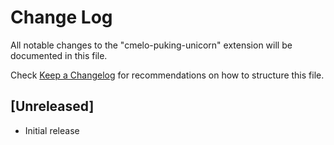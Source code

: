 # Change Log

All notable changes to the "cmelo-puking-unicorn" extension will be documented in this file.

Check [Keep a Changelog](http://keepachangelog.com/) for recommendations on how to structure this file.

## [Unreleased]

- Initial release
